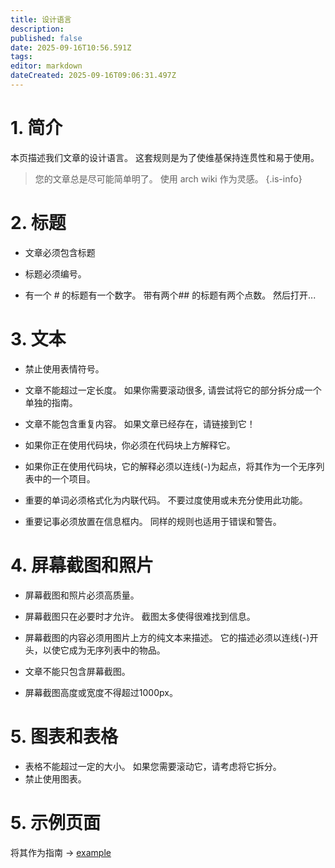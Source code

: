 ```yaml
---
title: 设计语言
description:
published: false
date: 2025-09-16T10:56.591Z
tags:
editor: markdown
dateCreated: 2025-09-16T09:06:31.497Z
---
```


# 1. 简介

本页描述我们文章的设计语言。 这套规则是为了使维基保持连贯性和易于使用。

> 您的文章总是尽可能简单明了。 使用 arch wiki 作为灵感。
> {.is-info}

# 2. 标题

- 文章必须包含标题

- 标题必须编号。

- 有一个 # 的标题有一个数字。 带有两个## 的标题有两个点数。 然后打开...

# 3. 文本

- 禁止使用表情符号。

- 文章不能超过一定长度。 如果你需要滚动很多, 请尝试将它的部分拆分成一个单独的指南。

- 文章不能包含重复内容。 如果文章已经存在，请链接到它！

- 如果你正在使用代码块，你必须在代码块上方解释它。

- 如果你正在使用代码块，它的解释必须以连线(-)为起点，将其作为一个无序列表中的一个项目。

- 重要的单词必须格式化为内联代码。 不要过度使用或未充分使用此功能。

- 重要记事必须放置在信息框内。 同样的规则也适用于错误和警告。

# 4. 屏幕截图和照片

- 屏幕截图和照片必须高质量。

- 屏幕截图只在必要时才允许。 截图太多使得很难找到信息。

- 屏幕截图的内容必须用图片上方的纯文本来描述。 它的描述必须以连线(-)开头，以使它成为无序列表中的物品。

- 文章不能只包含屏幕截图。

- 屏幕截图高度或宽度不得超过1000px。

# 5. 图表和表格

- 表格不能超过一定的大小。 如果您需要滚动它，请考虑将它拆分。
- 禁止使用图表。

# 5. 示例页面

将其作为指南 -> [example](/en/internal-bred-stuff/design-language/example)